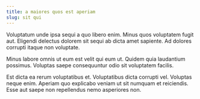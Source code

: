 ```yaml
---
title: a maiores quos est aperiam
slug: sit qui
---
```


Voluptatum unde ipsa sequi a quo libero enim. Minus quos voluptatem fugit aut. Eligendi delectus dolorem sit sequi ab dicta amet sapiente. Ad dolores corrupti itaque non voluptate.

Minus labore omnis ut eum est velit qui eum ut. Quidem quia laudantium possimus. Voluptas saepe consequuntur odio sit voluptatem facilis.

Est dicta ea rerum voluptatibus et. Voluptatibus dicta corrupti vel. Voluptas neque enim. Aperiam quo explicabo veniam ut sit numquam et reiciendis. Esse aut saepe non repellendus nemo asperiores non.
